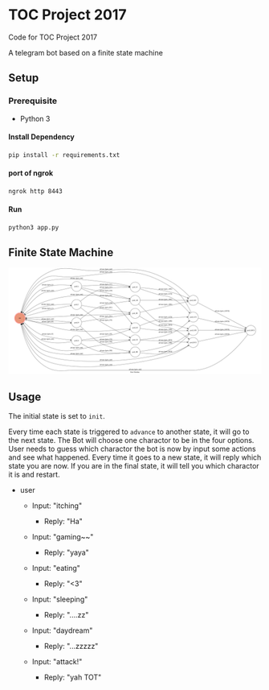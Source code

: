 # TOC Project 2017

Code for TOC Project 2017

A telegram bot based on a finite state machine

## Setup

### Prerequisite
* Python 3

#### Install Dependency
```sh
pip install -r requirements.txt
```

#### port of ngrok
```sh
ngrok http 8443
```

#### Run

```sh
python3 app.py
```

## Finite State Machine
![fsm](./img/show.png)

## Usage
The initial state is set to `init`.

Every time each state is triggered to `advance` to another state, it will go to the next state.
The Bot will choose one charactor to be in the four options.
User needs to guess which charactor the bot is now by input some actions and see what happened.
Every time it goes to a new state, it will reply which state you are now.
If you are in the final state, it will tell you which charactor it is and restart.

* user
	* Input: "itching"
		* Reply: "Ha"

	* Input: "gaming~~"
		* Reply: "yaya"

	* Input: "eating"
		* Reply: "<3"

	* Input: "sleeping"
		* Reply: "....zz"

	* Input: "daydream"
		* Reply: "...zzzzz"
	
	* Input: "attack!"
		* Reply: "yah TOT"

